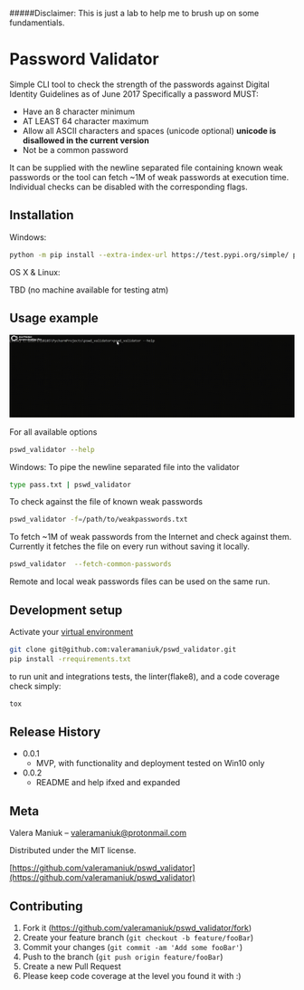 #####Disclaimer: 
This is just a lab to help me to brush up on some fundamentials.

# Password Validator

Simple CLI tool to check the strength of the passwords against  Digital Identity Guidelines as of June 2017
Specifically a password MUST:
- Have an 8 character minimum
- AT LEAST 64 character maximum
- Allow all ASCII characters and spaces (unicode optional) **unicode is disallowed in the current version**
- Not be a common password

It can be supplied with the newline separated file containing known weak passwords or the tool can fetch ~1M
of weak passwords at execution time.
Individual checks can be disabled with the corresponding flags.


## Installation
Windows:

```sh
python -m pip install --extra-index-url https://test.pypi.org/simple/ pswd_validator
```

OS X & Linux:

TBD (no machine available for testing atm)

## Usage example
![usage example](https://github.com/valeramaniuk/pswd_validator/blob/main/img/example.gif)


For all available options
```sh
pswd_validator --help
```

Windows: To pipe the newline separated file into the validator
```sh
type pass.txt | pswd_validator
```
To check against the file of known weak passwords
```sh
pswd_validator -f=/path/to/weakpasswords.txt
```
To fetch ~1M of weak passwords from the Internet and check against them. Currently it fetches the file on every run without saving it locally.
```sh
pswd_validator  --fetch-common-passwords
```
Remote and local weak passwords files can be used on the same run.

## Development setup
Activate your [virtual environment](https://packaging.python.org/guides/installing-using-pip-and-virtual-environments/)
```sh
git clone git@github.com:valeramaniuk/pswd_validator.git
pip install -rrequirements.txt
```
to run unit and integrations tests, the linter(flake8), and a code coverage check simply:
```sh
tox
```
## Release History

* 0.0.1
    * MVP, with functionality and deployment tested on Win10 only
* 0.0.2
    * README and help ifxed and expanded
## Meta

Valera Maniuk –  valeramaniuk@protonmail.com

Distributed under the MIT license. 

[https://github.com/valeramaniuk/pswd_validator](https://github.com/valeramaniuk/pswd_validator)

## Contributing

1. Fork it (<https://github.com/valeramaniuk/pswd_validator/fork>)
2. Create your feature branch (`git checkout -b feature/fooBar`)
3. Commit your changes (`git commit -am 'Add some fooBar'`)
4. Push to the branch (`git push origin feature/fooBar`)
5. Create a new Pull Request
6. Please keep code coverage at the level you found it with :)


